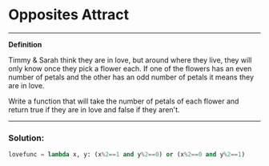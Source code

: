 # Opposites Attract

---

**Definition**

Timmy & Sarah think they are in love, but around where they live, they will
only know once they pick a flower each. If one of the flowers has an even
number of petals and the other has an odd number of petals it means they are in
love.

Write a function that will take the number of petals of each flower and return
true if they are in love and false if they aren't.

---

### Solution:

```python
lovefunc = lambda x, y: (x%2==1 and y%2==0) or (x%2==0 and y%2==1)
```
